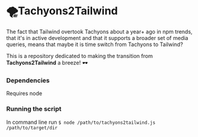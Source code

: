 # 🌪Tachyons2Tailwind



The fact that Tailwind overtook Tachyons about a year+ ago in npm trends, that it's in active development and that it supports a broader set of media queries, means that maybe it is time switch from Tachyons to Tailwind?

This is a repository dedicated to making the transition from <b>Tachyons2Tailwind</b> a breeze! 🕶

<h3>Dependencies</h3>

Requires node



<h3>Running the script</h3>

In command line run <code>$ node /path/to/tachyons2tailwind.js /path/to/target/dir</code>
